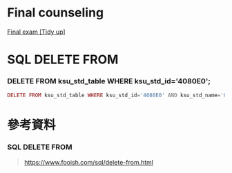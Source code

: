 # Final counseling
[Final exam [Tidy up]](https://github.com/ChengHan16/Cs4high_4080E036/blob/master/%E4%BC%BA%E6%9C%8D%E5%99%A8%E6%9E%B6%E8%A8%AD%E5%AF%A6%E5%8B%99(Server%20setup%20practice)%20%5B109-2%5D/Final%20exam%20%5BTidy%20up%5D.md)

# SQL DELETE FROM
### DELETE FROM ksu_std_table WHERE ksu_std_id='4080E0';
```php
DELETE FROM ksu_std_table WHERE ksu_std_id='4080E0' AND ksu_std_name='0014080' AND ksu_std_age='0';
```


# 參考資料
### SQL DELETE FROM
> https://www.fooish.com/sql/delete-from.html
